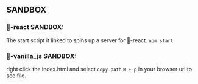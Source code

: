 ## SANDBOX 

### 📂-react SANDBOX:

The start script it linked to spins up a server for 📂-react.
`npm start`

### 📂-vanilla_js SANDBOX:

right click the index.html and select `copy path`
`⌘ + p` in your browser url to see file.